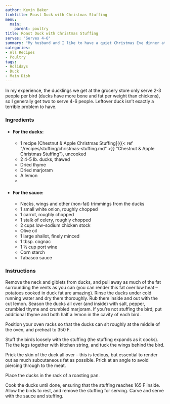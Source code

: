 ```yaml
---
author: Kevin Baker
linktitle: Roast Duck with Christmas Stuffing
menu:
  main:
    parent: poultry
title: Roast Duck with Christmas Stuffing
serves: "Serves 4-6"
summary: "My husband and I like to have a quiet Christmas Eve dinner at home, as Christmas day is joyfully busy with visits to family and friends. Duck is what I made the first year we celebrated Christmas together at home, and we’ve stuck with it. Here, the duck is stuffed with a rich and festive dressing including chestnuts, sausage, apples and the livers from the ducks. A reduced pan sauce with port wine guilds the lily. With so spectacular a main dish, not much else is needed - steamed asparagus tossed in melted butter, and perhaps some fingerling potatoes roasted in duck fat until golden and crisp."
categories:
- All Recipes
- Poultry
tags:
- Holidays
- Duck
- Main Dish
---
```

In my experience, the ducklings we get at the grocery store only serve 2-3 people per bird (ducks have more bone and fat per weight than chickens), so I generally get two to serve 4-6 people. Leftover duck isn’t exactly a terrible problem to have.

### Ingredients

<div class="ingredient-list">

* #### For the ducks:
  * 1 recipe [Chestnut & Apple Christmas Stuffing]({{< ref "/recipes/stuffing/christmas-stuffing.md" >}} "Chestnut & Apple Christmas Stuffing"), uncooked  
  * 2 4-5 lb. ducks, thawed  
  * Dried thyme  
  * Dried marjoram  
  * A lemon  
  *   
* #### For the sauce:
  * Necks, wings and other (non-fat) trimmings from the ducks  
  * 1 small white onion, roughly chopped  
  * 1 carrot, roughly chopped  
  * 1 stalk of celery, roughly chopped  
  * 2 cups low-sodium chicken stock  
  * Olive oil  
  * 1 large shallot, finely minced  
  * 1 tbsp. cognac  
  * 1 ½ cup port wine  
  * Corn starch  
  * Tabasco sauce  

</div>

### Instructions
Remove the neck and giblets from ducks, and pull away as much of the fat surrounding the vents as you can (you can render this fat over low heat – potatoes cooked in duck fat are amazing). Rinse the ducks under cold running water and dry them thoroughly. Rub them inside and out with the cut lemon. Season the ducks all over (and inside) with salt, pepper, crumbled thyme and crumbled marjoram.  If you’re not stuffing the bird, put additional thyme and both half a lemon in the cavity of each bird.

Position your oven racks so that the ducks can sit roughly at the middle of the oven, and preheat to 350 F.

Stuff the birds loosely with the stuffing (the stuffing expands as it cooks). Tie the legs together with kitchen string, and tuck the wings behind the bird.

Prick the skin of the duck all over – this is tedious, but essential to render out as much subcutaneous fat as possible. Prick at an angle to avoid piercing through to the meat.

Place the ducks in the rack of a roasting pan.

Cook the ducks until done, ensuring that the stuffing reaches 165 F inside.  Allow the birds to rest, and remove the stuffing for serving.  Carve and serve with the sauce and stuffing.